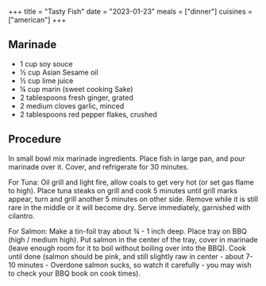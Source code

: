 +++
title = "Tasty Fish"
date = "2023-01-23"
meals = ["dinner"]
cuisines = ["american"]
+++

## Marinade
* 1 cup soy souce
* ½ cup Asian Sesame oil
* ½ cup lime juice
* ¼ cup marin (sweet cooking Sake)
* 2 tablespoons fresh ginger, grated
* 2 medium cloves garlic, minced
* 2 tablespoons red pepper flakes, crushed

## Procedure

In small bowl mix marinade ingredients. Place fish in large pan, and
pour marinade over it. Cover, and refrigerate for 30 minutes.

For Tuna: Oil grill and light fire, allow coals to get very hot (or
set gas flame to high). Place tuna steaks on grill and cook 5 minutes
until grill marks appear, turn and grill another 5 minutes on other
side. Remove while it is still rare in the middle or it will become
dry. Serve immediately, garnished with cilantro.

For Salmon: Make a tin-foil tray about ¾ - 1 inch deep. Place tray on
BBQ (high / medium high). Put salmon in the center of the tray, cover
in marinade (leave enough room for it to boil without boiling over
into the BBQ). Cook until done (salmon should be pink, and still
slightly raw in center - about 7-10 minutes - Overdone salmon sucks,
so watch it carefully - you may wish to check your BBQ book on cook
times).

